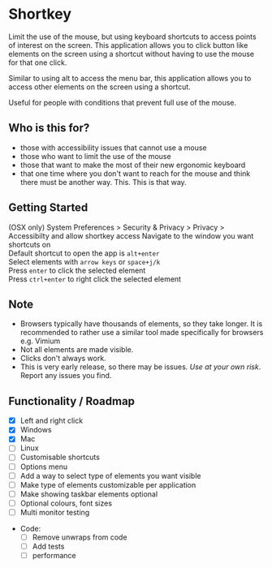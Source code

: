 # Shortkey

Limit the use of the mouse, but using keyboard shortcuts to access points of interest on the screen. This application allows you to click button like elements on the screen using a shortcut without having to use the mouse for that one click.

Similar to using alt to access the menu bar, this application allows you to access other elements on the screen using a shortcut.

Useful for people with conditions that prevent full use of the mouse.

## Who is this for?
- those with accessibility issues that cannot use a mouse
- those who want to limit the use of the mouse
- those that want to make the most of their new ergonomic keyboard
- that one time where you don't want to reach for the mouse and think there must be another way. This. This is that way.

## Getting Started
(OSX only) System Preferences > Security & Privacy > Privacy > Accessibilty and allow shortkey access
Navigate to the window you want shortcuts on  
Default shortcut to open the app is `alt+enter`  
Select elements with `arrow keys` or `space+j/k`  
Press `enter` to click the selected element  
Press `ctrl+enter` to right click the selected element  

## Note
- Browsers typically have thousands of elements, so they take longer. It is recommended to rather use a similar tool made specifically for browsers e.g. Vimium
- Not all elements are made visible.
- Clicks don't always work.
- This is very early release, so there may be issues. *Use at your own risk*. Report any issues you find.



## Functionality / Roadmap
- [x] Left and right click
- [x] Windows
- [X] Mac
- [ ] Linux
- [ ] Customisable shortcuts
- [ ] Options menu
- [ ] Add a way to select type of elements you want visible
- [ ] Make type of elements customizable per application
- [ ] Make showing taskbar elements optional
- [ ] Optional colours, font sizes
- [ ] Multi monitor testing
- Code:
    - [ ] Remove unwraps from code
    - [ ] Add tests
    - [ ] performance

